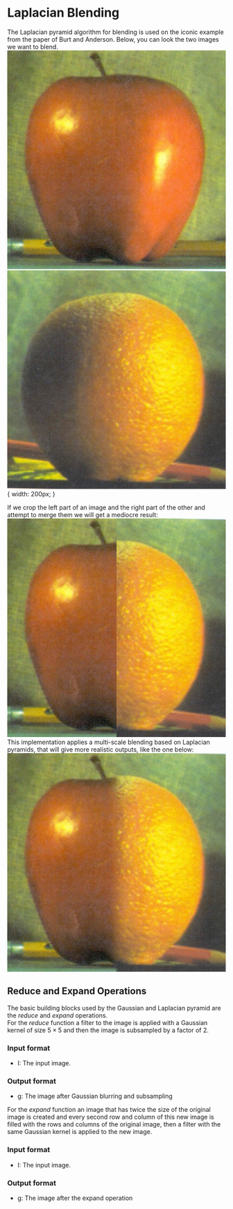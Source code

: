 # Laplacian Blending

The Laplacian pyramid algorithm for blending is used on the iconic example from the paper of Burt and Anderson. Below, you can look the two images we want to blend.<br />
![apple|200x200](apple.png) ![orange](orange.png){ width: 200px; }<br />

If we crop the left part of an image and the right part of the other and attempt to merge them we will get a mediocre result:<br />
![img1](img1.png)<br />
This implementation applies a multi-scale blending based on Laplacian pyramids, that will give more realistic outputs, like the one below:<br />
![img2](img2.png)

## Reduce and Expand Operations
The basic building blocks used by the Gaussian and Laplacian pyramid are the *reduce* and *expand* operations.<br />
For the *reduce* function a filter to the image is applied with a Gaussian kernel of size $5\times 5$ and then the image is subsampled by a factor of 2.

### Input format
- I: The input image.

### Output format
- g: The image after Gaussian blurring and subsampling

For the *expand* function an image that has twice the size of the original image is created and every second row and column of this new image is filled with the rows and columns of the original image, then a filter with the same Gaussian kernel is applied to the new image.

### Input format
- I: The input image.

### Output format
- g: The image after the expand operation

